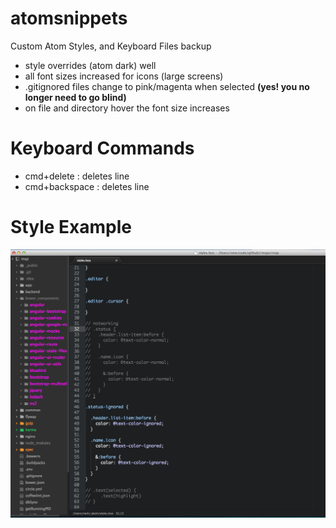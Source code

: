 atomsnippets
============

Custom Atom Styles, and Keyboard Files backup

- style overrides (atom dark) well
 - all font sizes increased for icons (large screens)
 - .gitignored files change to pink/magenta when selected **(yes! you no longer need to go blind)**
 - on file and directory hover the font size increases

Keyboard Commands
===
- cmd+delete    : deletes line
- cmd+backspace : deletes line

Style Example
===
![image](./style.png)
